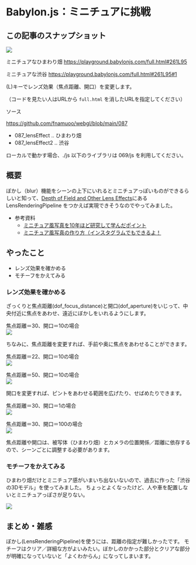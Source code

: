 # Babylon.js：ミニチュアに挑戦

## この記事のスナップショット

![](https://storage.googleapis.com/zenn-user-upload/bae15dffe36e-20250806.jpg)

ミニチュアなひまわり畑
https://playground.babylonjs.com/full.html#261L95

ミニチュアな渋谷
https://playground.babylonjs.com/full.html#261L95#1

(L)キーでレンズ効果（焦点距離、開口）を変更します。

（コードを見たい人はURLから `full.html` を消したURLを指定してください）

ソース

https://github.com/fnamuoo/webgl/blob/main/087

- 087_lensEffect .. ひまわり畑
- 087_lensEffect2 .. 渋谷

ローカルで動かす場合、./js 以下のライブラリは 069/js を利用してください。

## 概要

ぼかし（blur）機能をシーンの上下にいれるとミニチュアっぽいものができるらしいと知って、[Depth of Field and Other Lens Effects](https://doc.babylonjs.com/features/featuresDeepDive/postProcesses/dofLenseEffects)にある LensRenderingPipeline をつかえば実現できそうなのでやってみました。

- 参考資料
  - [ミニチュア風写真を10年ほど研究して学んだポイント](https://note.com/fladdict/n/n7cb50ddc2650)
  - [ミニチュア風写真の作り方（インスタグラムでもできるよ！](https://bibinbaleo.hatenablog.com/entry/2019/02/15/203623)

## やったこと

- レンズ効果を確かめる
- モチーフをかえてみる

### レンズ効果を確かめる

ざっくりと焦点距離(dof_focus_distance)と開口(dof_aperture)をいじって、中央付近に焦点をあわせ、遠近にぼかしをいれるようにします。

焦点距離＝30、開口＝10の場合  
![](https://storage.googleapis.com/zenn-user-upload/bae15dffe36e-20250806.jpg)

ちなみに、焦点距離を変更すれば、手前や奥に焦点をあわせることができます。

焦点距離＝22、開口＝10の場合  
![](https://storage.googleapis.com/zenn-user-upload/77ff65b76cef-20250806.jpg)

焦点距離＝50、開口＝10の場合  
![](https://storage.googleapis.com/zenn-user-upload/a8ec649fecb5-20250806.jpg)

開口を変更すれば、ピントをあわせる範囲を広げたり、せばめたりできます。

焦点距離＝30、開口＝1の場合  
![](https://storage.googleapis.com/zenn-user-upload/1446fc7e47bf-20250806.jpg)

焦点距離＝30、開口＝100の場合  
![](https://storage.googleapis.com/zenn-user-upload/94e8aa10b6a0-20250806.jpg)

焦点距離や開口は、被写体（ひまわり畑）とカメラの位置関係／距離に依存するので、シーンごとに調整する必要があります。

### モチーフをかえてみる

ひまわり畑だけとミニチュア感がいまいち出ないないので、過去に作った「渋谷の3Dモデル」を使ってみました。
ちょっとよくなったけど、人や車を配置しないとミニチュアっぽさが足りない。

![](https://storage.googleapis.com/zenn-user-upload/e085604a4610-20250806.jpg)

## まとめ・雑感

ぼかし(LensRenderingPipeline)を使うには、距離の指定が難しかったです。
モチーフはクリア／詳細な方がよいみたい。ぼかしのかかった部分とクリアな部分が明確になっていないと「よくわからん」になってしまいます。

